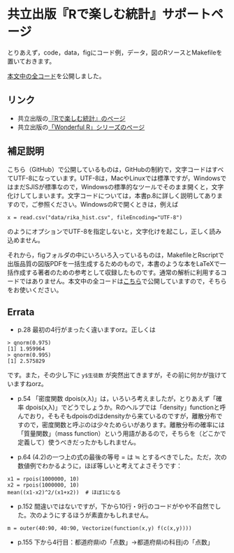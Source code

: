 # 共立出版『Rで楽しむ統計』サポートページ

とりあえず，code，data，figにコード例，データ，図のRソースとMakefileを置いておきます。

[本文中の全コード](code.md)を公開しました。

## リンク

* 共立出版の[『Rで楽しむ統計』のページ](http://www.kyoritsu-pub.co.jp/bookdetail/9784320112414)
* 共立出版の[「Wonderful R」シリーズのページ](http://www.kyoritsu-pub.co.jp/series/205/)

## 補足説明

こちら（GitHub）で公開しているものは，GitHubの制約で，文字コードはすべてUTF-8になっています。UTF-8は，MacやLinuxでは標準ですが，WindowsではまだSJISが標準なので，Windowsの標準的なツールでそのまま開くと，文字化けしてしまいます。文字コードについては，本書p.8に詳しく説明してありますので，ご参照ください。WindowsのRで開くときは，例えば
```
x = read.csv("data/rika_hist.csv", fileEncoding="UTF-8")
```
のようにオプションでUTF-8を指定しないと，文字化けを起こし，正しく読み込めません。

それから，figフォルダの中にいろいろ入っているものは，MakefileとRscriptで出版品質の図版PDFを一括生成するためのもので，本書のような本をLaTeXで一括作成する著者のための参考として収録したものです。通常の解析に利用するコードではありません。本文中の全コードは[こちら](code.md)で公開していますので，そちらをお使いください。

## Errata

* p.28 最初の4行がまったく違いますorz。正しくは
```
> qnorm(0.975)
[1] 1.959964
> qnorm(0.995)
[1] 2.575829
```
です。また，その少し下に `y$生徒数` が突然出てきますが，その前に何かが抜けていますねorz。

* p.54 「密度関数 dpois(x,λ)」は，いろいろ考えましたが，とりあえず「確率 dpois(x,λ)」でどうでしょうか。Rのヘルプでは「density」functionと呼んでおり，そもそもdpoisのdはdensityから来ているのですが，離散分布ですので，密度関数と呼ぶのは少々ためらいがあります。離散分布の確率には「質量関数」（mass function）という用語があるので，そちらを（どこかで定義して）使うべきだったかもしれません。

* p.64 (4.2)の一つ上の式の最後の等号 = は ≒ とするべきでした。ただ，次の数値例でわかるように，ほぼ等しいと考えてよさそうです：
```
x1 = rpois(1000000, 10)
x2 = rpois(1000000, 10)
mean((x1-x2)^2/(x1+x2))  # ほぼ1になる
```

* p.152 間違いではないですが，下から10行・9行のコードがやや不自然でした。次のようにするほうが素直かもしれません。
```
m = outer(40:90, 40:90, Vectorize(function(x,y) f(c(x,y))))
```
* p.155 下から4行目：都道府県iの「点数」→都道府県iの科目jの「点数」
